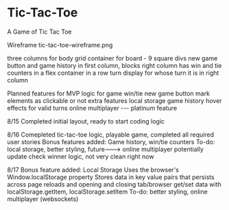 # Tic-Tac-Toe
A Game of Tic Tac Toe

Wireframe
tic-tac-toe-wireframe.png

three columns for body
grid container for board - 9 square divs
new game button and game history in first column, blocks
right column has win and tie counters in a flex container in a row
turn display for whose turn it is in right column

Planned features
for MVP
    logic for game win/tie
    new game button
    mark elements as clickable or not
extra features
    local storage
    game history
    hover effects for valid turns
    online multiplayer --- platinum feature

8/15
Completed initial layout, ready to start coding logic

8/16
Comepleted tic-tac-toe logic, playable game, completed all required user stories
Bonus features added: Game history, win/tie counters
To-do: local storage, better styling, future---> online multiplayer
    potentially update check winner logic, not very clean right now

8/17
Bonus feature added: Local Storage
    Uses the browser's Window.localStorage property
    Stores data in key value pairs that persists across page reloads and opening and closing tab/browser
    get/set data with localStorage.getItem, localStorage.setItem
To-do: better styling, online multiplayer (websockets)